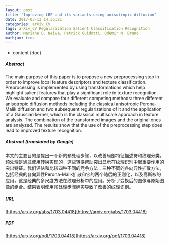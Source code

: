 ```yaml
---
layout: post
title: "Improving LBP and its variants using anisotropic diffusion"
date: 2017-03-13 14:36:21
categories: arXiv_CV
tags: arXiv_CV Regularization Salient Classification Recognition
author: Mariane B. Neiva, Patrick Guidotti, Odemir M. Bruno
mathjax: true
---
```


* content
{:toc}

##### Abstract
The main purpose of this paper is to propose a new preprocessing step in order to improve local feature descriptors and texture classification. Preprocessing is implemented by using transformations which help highlight salient features that play a significant role in texture recognition. We evaluate and compare four different competing methods: three different anisotropic diffusion methods including the classical anisotropic Perona-Malik diffusion and two subsequent regularizations of it and the application of a Gaussian kernel, which is the classical multiscale approach in texture analysis. The combination of the transformed images and the original ones are analyzed. The results show that the use of the preprocessing step does lead to improved texture recognition.

##### Abstract (translated by Google)
本文的主要目的是提出一个新的预处理步骤，以改善局部特征描述符和纹理分类。预处理是通过使用转换实现的，这些转换帮助突出显示在纹理识别中起重要作用的突出特征。我们评估和比较四种不同的竞争方法：三种不同的各向异性扩散方法，包括经典的各向异性Perona-Malik扩散和它的两个随后的正则化，以及高斯核的应用，这是经典的多尺度方法在纹理分析中的应用。分析了变换后的图像与原始图像的组合。结果表明使用预处理步骤确实导致了改善的纹理识别。

##### URL
[https://arxiv.org/abs/1703.04418](https://arxiv.org/abs/1703.04418)

##### PDF
[https://arxiv.org/pdf/1703.04418](https://arxiv.org/pdf/1703.04418)

